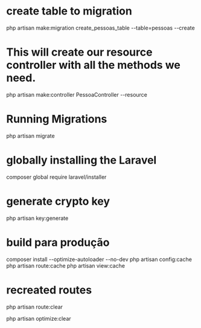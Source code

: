# create table to migration
php artisan make:migration create_pessoas_table --table=pessoas --create

# This will create our resource controller with all the methods we need.
php artisan make:controller PessoaController --resource 

# Running Migrations
php artisan migrate

# globally installing the Laravel
composer global require laravel/installer

# generate crypto key
php artisan key:generate



# build para produção
composer install --optimize-autoloader --no-dev
php artisan config:cache
php artisan route:cache
php artisan view:cache

# recreated routes
php artisan route:clear

php artisan optimize:clear
